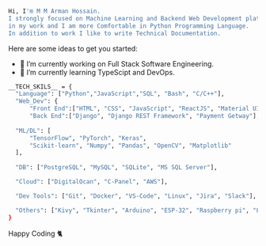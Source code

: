 ```bash

Hi, I'm M M Arman Hossain.
I strongly focused on Machine Learning and Backend Web Development platforms. I prefer Dynamics
in my work and I am more Comfortable in Python Programming Language.
In addition to work I like to write Technical Documentation.
```

<!--
**Arman170616/Arman170616** is a ✨ _special_ ✨ repository because its `README.md` (this file) appears on your GitHub profile.
-->
Here are some ideas to get you started:

- 🔭 I’m currently working on Full Stack Software Engineering.
- 🌱 I’m currently learning TypeScipt and DevOps.

```bash
__TECH_SKILS__ = {
  "Language": ["Python","JavaScript","SQL", "Bash", "C/C++"],
  "Web_Dev": {
      "Front End":["HTML", "CSS", "JavaScript", "ReactJS", "Material UI"],
      "Back End":["Django", "Django REST Framework", "Payment Getway"],  
  
  "ML/DL": [
      "TensorFlow", "PyTorch", "Keras", 
      "Scikit-learn", "Numpy", "Pandas", "OpenCV", "Matplotlib"
  ],
  
  "DB": ["PostgreSQL", "MySQL", "SQLite", "MS SQL Server"],

  "Cloud": ["DigitalOcan", "C-Panel", "AWS"],

  "Dev Tools": ["Git", "Docker", "VS-Code", "Linux", "Jira", "Slack"],

  "Others": ["Kivy", "Tkinter", "Arduino", "ESP-32", "Raspberry pi", "LaTex"],
}

```
Happy Coding 🐈
